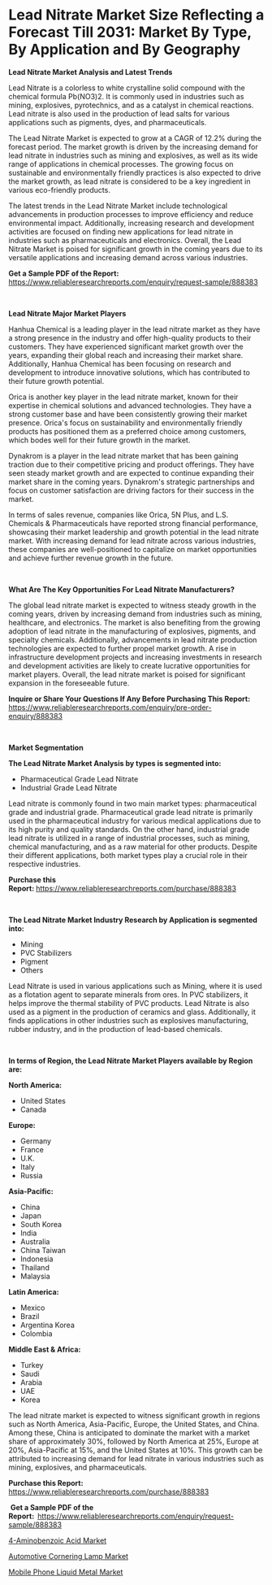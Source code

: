 <p><h1>Lead Nitrate Market Size Reflecting a Forecast Till 2031: Market By Type, By Application and By Geography</h1></p><p><strong>Lead Nitrate Market Analysis and Latest Trends</strong></p>
<p><p>Lead Nitrate is a colorless to white crystalline solid compound with the chemical formula Pb(NO3)2. It is commonly used in industries such as mining, explosives, pyrotechnics, and as a catalyst in chemical reactions. Lead nitrate is also used in the production of lead salts for various applications such as pigments, dyes, and pharmaceuticals.</p><p>The Lead Nitrate Market is expected to grow at a CAGR of 12.2% during the forecast period. The market growth is driven by the increasing demand for lead nitrate in industries such as mining and explosives, as well as its wide range of applications in chemical processes. The growing focus on sustainable and environmentally friendly practices is also expected to drive the market growth, as lead nitrate is considered to be a key ingredient in various eco-friendly products.</p><p>The latest trends in the Lead Nitrate Market include technological advancements in production processes to improve efficiency and reduce environmental impact. Additionally, increasing research and development activities are focused on finding new applications for lead nitrate in industries such as pharmaceuticals and electronics. Overall, the Lead Nitrate Market is poised for significant growth in the coming years due to its versatile applications and increasing demand across various industries.</p></p>
<p><strong>Get a Sample PDF of the Report:&nbsp;</strong> <a href="https://www.reliableresearchreports.com/enquiry/request-sample/888383">https://www.reliableresearchreports.com/enquiry/request-sample/888383</a></p>
<p>&nbsp;</p>
<p><strong>Lead Nitrate Major Market Players</strong></p>
<p><p>Hanhua Chemical is a leading player in the lead nitrate market as they have a strong presence in the industry and offer high-quality products to their customers. They have experienced significant market growth over the years, expanding their global reach and increasing their market share. Additionally, Hanhua Chemical has been focusing on research and development to introduce innovative solutions, which has contributed to their future growth potential.</p><p>Orica is another key player in the lead nitrate market, known for their expertise in chemical solutions and advanced technologies. They have a strong customer base and have been consistently growing their market presence. Orica's focus on sustainability and environmentally friendly products has positioned them as a preferred choice among customers, which bodes well for their future growth in the market.</p><p>Dynakrom is a player in the lead nitrate market that has been gaining traction due to their competitive pricing and product offerings. They have seen steady market growth and are expected to continue expanding their market share in the coming years. Dynakrom's strategic partnerships and focus on customer satisfaction are driving factors for their success in the market.</p><p>In terms of sales revenue, companies like Orica, 5N Plus, and L.S. Chemicals & Pharmaceuticals have reported strong financial performance, showcasing their market leadership and growth potential in the lead nitrate market. With increasing demand for lead nitrate across various industries, these companies are well-positioned to capitalize on market opportunities and achieve further revenue growth in the future.</p></p>
<p>&nbsp;</p>
<p><strong>What Are The Key Opportunities For Lead Nitrate Manufacturers?</strong></p>
<p><p>The global lead nitrate market is expected to witness steady growth in the coming years, driven by increasing demand from industries such as mining, healthcare, and electronics. The market is also benefiting from the growing adoption of lead nitrate in the manufacturing of explosives, pigments, and specialty chemicals. Additionally, advancements in lead nitrate production technologies are expected to further propel market growth. A rise in infrastructure development projects and increasing investments in research and development activities are likely to create lucrative opportunities for market players. Overall, the lead nitrate market is poised for significant expansion in the foreseeable future.</p></p>
<p><strong>Inquire or Share Your Questions If Any Before Purchasing This Report:</strong> <a href="https://www.reliableresearchreports.com/enquiry/pre-order-enquiry/888383">https://www.reliableresearchreports.com/enquiry/pre-order-enquiry/888383</a></p>
<p>&nbsp;</p>
<p><strong>Market Segmentation</strong></p>
<p><strong>The Lead Nitrate Market Analysis by types is segmented into:</strong></p>
<p><ul><li>Pharmaceutical Grade Lead Nitrate</li><li>Industrial Grade Lead Nitrate</li></ul></p>
<p><p>Lead nitrate is commonly found in two main market types: pharmaceutical grade and industrial grade. Pharmaceutical grade lead nitrate is primarily used in the pharmaceutical industry for various medical applications due to its high purity and quality standards. On the other hand, industrial grade lead nitrate is utilized in a range of industrial processes, such as mining, chemical manufacturing, and as a raw material for other products. Despite their different applications, both market types play a crucial role in their respective industries.</p></p>
<p><strong>Purchase this Report:&nbsp;</strong><a href="https://www.reliableresearchreports.com/purchase/888383">https://www.reliableresearchreports.com/purchase/888383</a></p>
<p>&nbsp;</p>
<p><strong>The Lead Nitrate Market Industry Research by Application is segmented into:</strong></p>
<p><ul><li>Mining</li><li>PVC Stabilizers</li><li>Pigment</li><li>Others</li></ul></p>
<p><p>Lead Nitrate is used in various applications such as Mining, where it is used as a flotation agent to separate minerals from ores. In PVC stabilizers, it helps improve the thermal stability of PVC products. Lead Nitrate is also used as a pigment in the production of ceramics and glass. Additionally, it finds applications in other industries such as explosives manufacturing, rubber industry, and in the production of lead-based chemicals.</p></p>
<p>&nbsp;</p>
<p><strong>In terms of Region, the Lead Nitrate Market Players available by Region are:</strong></p>
<p>
    <p> <strong> North America: </strong>
        <ul>
            <li>United States</li>
            <li>Canada</li>
        </ul>
        </p> 
    <p> <strong> Europe: </strong>
        <ul>
            <li>Germany</li>
            <li>France</li>
            <li>U.K.</li>
            <li>Italy</li>
            <li>Russia</li>
        </ul>
        </p> 
    <p> <strong> Asia-Pacific: </strong>
        <ul>
            <li>China</li>
            <li>Japan</li>
            <li>South Korea</li>
            <li>India</li>
            <li>Australia</li>
            <li>China Taiwan</li>
            <li>Indonesia</li>
            <li>Thailand</li>
            <li>Malaysia</li>
        </ul>
        </p> 
    <p> <strong> Latin America: </strong>
        <ul>
            <li>Mexico</li>
            <li>Brazil</li>
            <li>Argentina Korea</li>
            <li>Colombia</li>
        </ul>
        </p> 
    <p> <strong> Middle East & Africa: </strong>
        <ul>
            <li>Turkey</li>
            <li>Saudi</li>
            <li>Arabia</li>
            <li>UAE</li>
            <li>Korea</li>
        </ul>
    </p>
    </p>
<p><p>The lead nitrate market is expected to witness significant growth in regions such as North America, Asia-Pacific, Europe, the United States, and China. Among these, China is anticipated to dominate the market with a market share of approximately 30%, followed by North America at 25%, Europe at 20%, Asia-Pacific at 15%, and the United States at 10%. This growth can be attributed to increasing demand for lead nitrate in various industries such as mining, explosives, and pharmaceuticals.</p></p>
<p><strong>Purchase this Report: </strong><a href="https://www.reliableresearchreports.com/purchase/888383">https://www.reliableresearchreports.com/purchase/888383</a></p>
<p>&nbsp;<strong>Get a Sample PDF of the Report:&nbsp;&nbsp;</strong><a href="https://www.reliableresearchreports.com/enquiry/request-sample/888383">https://www.reliableresearchreports.com/enquiry/request-sample/888383</a></p>
<p><strong></strong></p>
<p><p><a href="https://view.publitas.com/reportprime-1/decoding-the-4-aminobenzoic-acid-market-a-deep-dive-into-the-latest-market-trends-market-segmentation-and-competitive-analysis/">4-Aminobenzoic Acid Market</a></p><p><a href="https://view.publitas.com/reportprime-1/automotive-cornering-lamp-market-analysis-examines-its-scope-on-growth-opportunities-and-forecasted-trends-spanning-from-2023-to-2030/">Automotive Cornering Lamp Market</a></p><p><a href="https://view.publitas.com/reportprime-1/mobile-phone-liquid-metal-market-size-growing-and-forecasted-for-period-from-2023-2030-and-provides-complete-market-analysis-of-this-market/">Mobile Phone Liquid Metal Market</a></p></p>